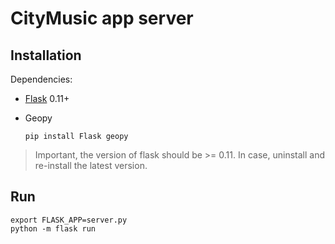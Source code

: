 CityMusic app server
====================

## Installation

Dependencies:
* [Flask](http://flask.pocoo.org/docs/0.12/installation/) 0.11+
* Geopy

      pip install Flask geopy

> Important, the version of flask should be >= 0.11. In case, uninstall and re-install the latest version.

## Run

    export FLASK_APP=server.py
    python -m flask run
